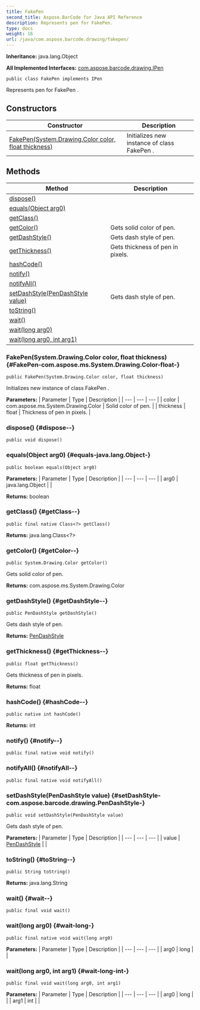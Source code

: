 ```yaml
---
title: FakePen
second_title: Aspose.BarCode for Java API Reference
description: Represents pen for FakePen.
type: docs
weight: 16
url: /java/com.aspose.barcode.drawing/fakepen/
---
```

**Inheritance:**
java.lang.Object

**All Implemented Interfaces:**
[com.aspose.barcode.drawing.IPen](../../com.aspose.barcode.drawing/ipen)
```
public class FakePen implements IPen
```

Represents pen for  FakePen .
## Constructors

| Constructor | Description |
| --- | --- |
| [FakePen(System.Drawing.Color color, float thickness)](#FakePen-com.aspose.ms.System.Drawing.Color-float-) | Initializes new instance of class  FakePen . |
## Methods

| Method | Description |
| --- | --- |
| [dispose()](#dispose--) |  |
| [equals(Object arg0)](#equals-java.lang.Object-) |  |
| [getClass()](#getClass--) |  |
| [getColor()](#getColor--) | Gets solid color of pen. |
| [getDashStyle()](#getDashStyle--) | Gets dash style of pen. |
| [getThickness()](#getThickness--) | Gets thickness of pen in pixels. |
| [hashCode()](#hashCode--) |  |
| [notify()](#notify--) |  |
| [notifyAll()](#notifyAll--) |  |
| [setDashStyle(PenDashStyle value)](#setDashStyle-com.aspose.barcode.drawing.PenDashStyle-) | Gets dash style of pen. |
| [toString()](#toString--) |  |
| [wait()](#wait--) |  |
| [wait(long arg0)](#wait-long-) |  |
| [wait(long arg0, int arg1)](#wait-long-int-) |  |
### FakePen(System.Drawing.Color color, float thickness) {#FakePen-com.aspose.ms.System.Drawing.Color-float-}
```
public FakePen(System.Drawing.Color color, float thickness)
```


Initializes new instance of class  FakePen .

**Parameters:**
| Parameter | Type | Description |
| --- | --- | --- |
| color | com.aspose.ms.System.Drawing.Color | Solid color of pen. |
| thickness | float | Thickness of pen in pixels. |

### dispose() {#dispose--}
```
public void dispose()
```




### equals(Object arg0) {#equals-java.lang.Object-}
```
public boolean equals(Object arg0)
```




**Parameters:**
| Parameter | Type | Description |
| --- | --- | --- |
| arg0 | java.lang.Object |  |

**Returns:**
boolean
### getClass() {#getClass--}
```
public final native Class<?> getClass()
```




**Returns:**
java.lang.Class<?>
### getColor() {#getColor--}
```
public System.Drawing.Color getColor()
```


Gets solid color of pen.

**Returns:**
com.aspose.ms.System.Drawing.Color
### getDashStyle() {#getDashStyle--}
```
public PenDashStyle getDashStyle()
```


Gets dash style of pen.

**Returns:**
[PenDashStyle](../../com.aspose.barcode.drawing/pendashstyle)
### getThickness() {#getThickness--}
```
public float getThickness()
```


Gets thickness of pen in pixels.

**Returns:**
float
### hashCode() {#hashCode--}
```
public native int hashCode()
```




**Returns:**
int
### notify() {#notify--}
```
public final native void notify()
```




### notifyAll() {#notifyAll--}
```
public final native void notifyAll()
```




### setDashStyle(PenDashStyle value) {#setDashStyle-com.aspose.barcode.drawing.PenDashStyle-}
```
public void setDashStyle(PenDashStyle value)
```


Gets dash style of pen.

**Parameters:**
| Parameter | Type | Description |
| --- | --- | --- |
| value | [PenDashStyle](../../com.aspose.barcode.drawing/pendashstyle) |  |

### toString() {#toString--}
```
public String toString()
```




**Returns:**
java.lang.String
### wait() {#wait--}
```
public final void wait()
```




### wait(long arg0) {#wait-long-}
```
public final native void wait(long arg0)
```




**Parameters:**
| Parameter | Type | Description |
| --- | --- | --- |
| arg0 | long |  |

### wait(long arg0, int arg1) {#wait-long-int-}
```
public final void wait(long arg0, int arg1)
```




**Parameters:**
| Parameter | Type | Description |
| --- | --- | --- |
| arg0 | long |  |
| arg1 | int |  |

